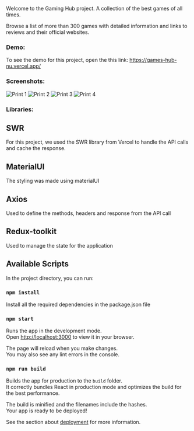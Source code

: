 
Welcome to the Gaming Hub project. A collection of the best games of all times.

Browse a list of more than 300 games with detailed information and links to reviews and their official websites.

### Demo:
To see the demo for this project, open the this link:
https://games-hub-nu.vercel.app/

### Screenshots:

![Print 1](https://github.com/gguelber/games-hub/assets/35288118/5dfce68b-7cc0-483f-8eb9-4a3c6ea22898)
![Print 2](https://github.com/gguelber/games-hub/assets/35288118/d8a9d63d-bbf0-4376-a3f8-884aab3a0235)
![Print 3](https://github.com/gguelber/games-hub/assets/35288118/00bccccb-c6be-4131-9ef3-e32dc9b42532)
![Print 4](https://github.com/gguelber/games-hub/assets/35288118/b1233ddb-dc8b-40b8-849d-ce580409fef0)

### Libraries:

## SWR

For this project, we used the SWR library from Vercel to handle the API calls and cache the response.

## MaterialUI

The styling was made using materialUI

## Axios

Used to define the methods, headers and response from the API call

## Redux-toolkit

Used to manage the state for the application

## Available Scripts

In the project directory, you can run:

### `npm install`

Install all the required dependencies in the package.json file

### `npm start`

Runs the app in the development mode.\
Open [http://localhost:3000](http://localhost:3000) to view it in your browser.

The page will reload when you make changes.\
You may also see any lint errors in the console.

### `npm run build`

Builds the app for production to the `build` folder.\
It correctly bundles React in production mode and optimizes the build for the best performance.

The build is minified and the filenames include the hashes.\
Your app is ready to be deployed!

See the section about [deployment](https://facebook.github.io/create-react-app/docs/deployment) for more information.
